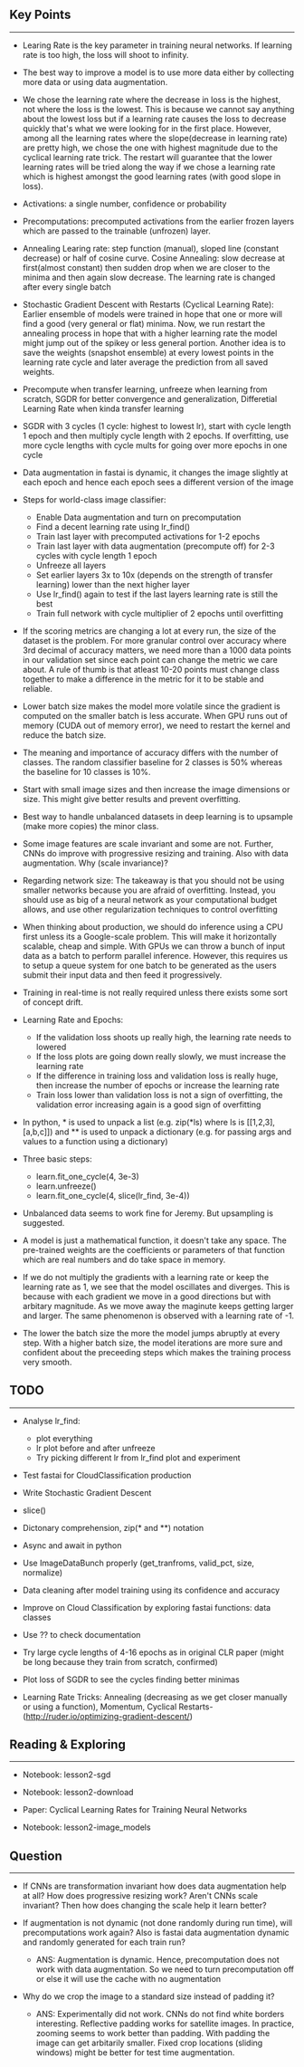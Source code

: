 ## Key Points
---

- Learing Rate is the key parameter in training neural networks. If learning rate is too high, the loss will shoot to infinity.

- The best way to improve a model is to use more data either by collecting more data or using data augmentation.

- We chose the learning rate where the decrease in loss is the highest, not where the loss is the lowest. This is because we cannot say anything about the lowest loss but if a learning rate causes the loss to decrease quickly that's what we were looking for in the first place. However, among all the learning rates where the slope(decrease in learning rate) are pretty high, we chose the one with highest magnitude due to the cyclical learning rate trick. The restart will guarantee that the lower learning rates will be tried along the way if we chose a learning rate which is highest amongst the good learning rates (with good slope in loss).   

- Activations: a single number, confidence or probability

- Precomputations: precomputed activations from the earlier frozen layers which are passed to the trainable (unfrozen) layer.

- Annealing Learing rate: step function (manual), sloped line (constant decrease) or half of cosine curve. Cosine Annealing: slow decrease at first(almost constant) then sudden drop when we are closer to the minima and then again slow decrease. The learning rate is changed after every single batch

- Stochastic Gradient Descent with Restarts (Cyclical Learning Rate): Earlier ensemble of models were trained in hope that one or more will find a good (very general or flat) minima. Now, we run restart the annealing process in hope that with a higher learning rate the model might jump out of the spikey or less general portion. Another idea is to save the weights (snapshot ensemble) at every lowest points in the learning rate cycle and later average the prediction from all saved weights.

- Precompute when transfer learning, unfreeze when learning from scratch, SGDR for better convergence and generalization, Differetial Learning Rate when kinda transfer learning

- SGDR with 3 cycles (1 cycle: highest to lowest lr), start with cycle length 1 epoch and then multiply cycle length with 2 epochs. If overfitting, use more cycle lengths with cycle mults for going over more epochs in one cycle

- Data augmentation in fastai is dynamic, it changes the image slightly at each epoch and hence each epoch sees a different version of the image

- Steps for world-class image classifier:
	- Enable Data augmentation and turn on precomputation
	- Find a decent learning rate using lr_find()
	- Train last layer with precomputed activations for 1-2 epochs	
	- Train last layer with data augmentation (precompute off) for 2-3 cycles with cycle length 1 epoch
	- Unfreeze all layers
	- Set earlier layers 3x to 10x (depends on the strength of transfer learning) lower than the next higher layer
	- Use lr_find() again to test if the last layers learning rate is still the best
	- Train full network with cycle multiplier of 2 epochs until overfitting

- If the scoring metrics are changing a lot at every run, the size of the dataset is the problem. For more granular control over accuracy where 3rd decimal of accuracy matters, we need more than a 1000 data points in our validation set since each point can change the metric we care about. A rule of thumb is that atleast 10-20 points must change class together to make a difference in the metric for it to be stable and reliable.

- Lower batch size makes the model more volatile since the gradient is computed on the smaller batch is less accurate. When GPU runs out of memory (CUDA out of memory error), we need to restart the kernel and reduce the batch size.

- The meaning and importance of accuracy differs with the number of classes. The random classifier baseline for 2 classes is 50% whereas the baseline for 10 classes is 10%.

- Start with small image sizes and then increase the image dimensions or size. This might give better results and prevent overfitting.

- Best way to handle unbalanced datasets in deep learning is to upsample (make more copies) the minor class.

* Some image features are scale invariant and some are not. Further, CNNs do improve with progressive resizing and training. Also with data augmentation. Why (scale invariance)?

* Regarding network size:
	The takeaway is that you should not be using smaller networks because you are afraid of overfitting. Instead, you should use as big of a neural network as your computational budget allows, and use other regularization techniques to control overfitting

* When thinking about production, we should do inference using a CPU first unless its a Google-scale problem. This will make it horizontally scalable, cheap and simple. With GPUs we can throw a bunch of input data as a batch to perform parallel inference. However, this requires us to setup a queue system for one batch to be generated as the users submit their input data and then feed it progressively.

* Training in real-time is not really required unless there exists some sort of concept drift.

* Learning Rate and Epochs:
	* If the validation loss shoots up really high, the learning rate needs to lowered
	* If the loss plots are going down really slowly, we must increase the learning rate
	* If the difference in training loss and validation loss is really huge, then increase the number of epochs or increase the learning rate
	* Train loss lower than validation loss is not a sign of overfitting, the validation error increasing again is a good sign of overfitting

* In python, \* is used to unpack a list (e.g. zip(\*ls) where ls is [[1,2,3],[a,b,c]]) and \*\* is used to unpack a dictionary (e.g. for passing args and values to a function using a dictionary)

* Three basic steps:
	* learn.fit_one_cycle(4, 3e-3)
	* learn.unfreeze()
	* learn.fit_one_cycle(4, slice(lr_find, 3e-4))

* Unbalanced data seems to work fine for Jeremy. But upsampling is suggested.

* A model is just a mathematical function, it doesn't take any space. The pre-trained weights are the coefficients or parameters of that function which are real numbers and do take space in memory.

* If we do not multiply the gradients with a learning rate or keep the learning rate as 1, we see that the model oscillates and diverges. This is because with each gradient we move in a good directions but with arbitary magnitude. As we move away the maginute keeps getting larger and larger. The same phenomenon is observed with a learning rate of -1.

* The lower the batch size the more the model jumps abruptly at every step. With a higher batch size, the model iterations are more sure and confident about the preceeding steps which makes the training process very smooth.


## TODO
---

* Analyse lr_find:
	* plot everything
	* lr plot before and after unfreeze
	* Try picking different lr from lr_find plot and experiment

* Test fastai for CloudClassification production

- Write Stochastic Gradient Descent

- slice()

- Dictonary comprehension, zip(\* and \*\*) notation

- Async and await in python

- Use ImageDataBunch properly (get_tranfroms, valid_pct, size, normalize)

- Data cleaning after model training using its confidence and accuracy

- Improve on Cloud Classification by exploring fastai functions: data classes

- Use ?? to check documentation

- Try large cycle lengths of 4-16 epochs as in original CLR paper (might be long because they train from scratch, confirmed)

- Plot loss of SGDR to see the cycles finding better minimas

- Learning Rate Tricks: Annealing (decreasing as we get closer manually or using a function), Momentum, Cyclical Restarts-(http://ruder.io/optimizing-gradient-descent/)


## Reading & Exploring
---

- Notebook: lesson2-sgd

- Notebook: lesson2-download

- Paper: Cyclical Learning Rates for Training Neural Networks

- Notebook: lesson2-image_models


## Question
---
* If CNNs are transformation invariant how does data augmentation help at all? How does progressive resizing work? Aren't CNNs scale invariant? Then how does changing the scale help it learn better?

* If augmentation is not dynamic (not done randomly during run time), will precomputations work again? Also is fastai data augmentation dynamic and randomly generated for each train run?
	* ANS: Augmentation is dynamic. Hence, precomputation does not work with data augmentation. So we need to turn precomputation off or else it will use the cache with no augmentation

* Why do we crop the image to a standard size instead of padding it?
	* ANS: Experimentally did not work. CNNs do not find white borders interesting. Reflective padding works for satellite images. In practice, zooming seems to work better than padding. With padding the image can get arbitarily smaller. Fixed crop locations (sliding windows) might be better for test time augmentation.